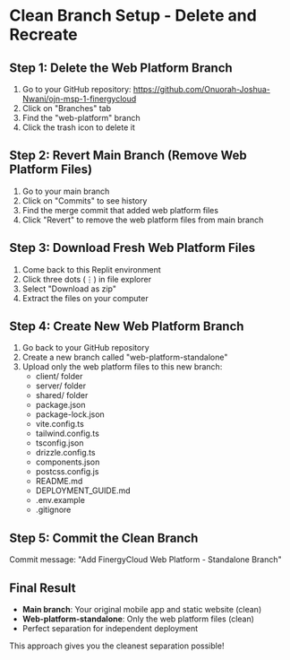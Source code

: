 # Clean Branch Setup - Delete and Recreate

## Step 1: Delete the Web Platform Branch
1. Go to your GitHub repository: https://github.com/Onuorah-Joshua-Nwani/ojn-msp-1-finergycloud
2. Click on "Branches" tab
3. Find the "web-platform" branch
4. Click the trash icon to delete it

## Step 2: Revert Main Branch (Remove Web Platform Files)
1. Go to your main branch
2. Click on "Commits" to see history
3. Find the merge commit that added web platform files
4. Click "Revert" to remove the web platform files from main branch

## Step 3: Download Fresh Web Platform Files
1. Come back to this Replit environment
2. Click three dots (⋮) in file explorer
3. Select "Download as zip"
4. Extract the files on your computer

## Step 4: Create New Web Platform Branch
1. Go back to your GitHub repository
2. Create a new branch called "web-platform-standalone"
3. Upload only the web platform files to this new branch:
   - client/ folder
   - server/ folder
   - shared/ folder
   - package.json
   - package-lock.json
   - vite.config.ts
   - tailwind.config.ts
   - tsconfig.json
   - drizzle.config.ts
   - components.json
   - postcss.config.js
   - README.md
   - DEPLOYMENT_GUIDE.md
   - .env.example
   - .gitignore

## Step 5: Commit the Clean Branch
Commit message: "Add FinergyCloud Web Platform - Standalone Branch"

## Final Result
- **Main branch**: Your original mobile app and static website (clean)
- **Web-platform-standalone**: Only the web platform files (clean)
- Perfect separation for independent deployment

This approach gives you the cleanest separation possible!